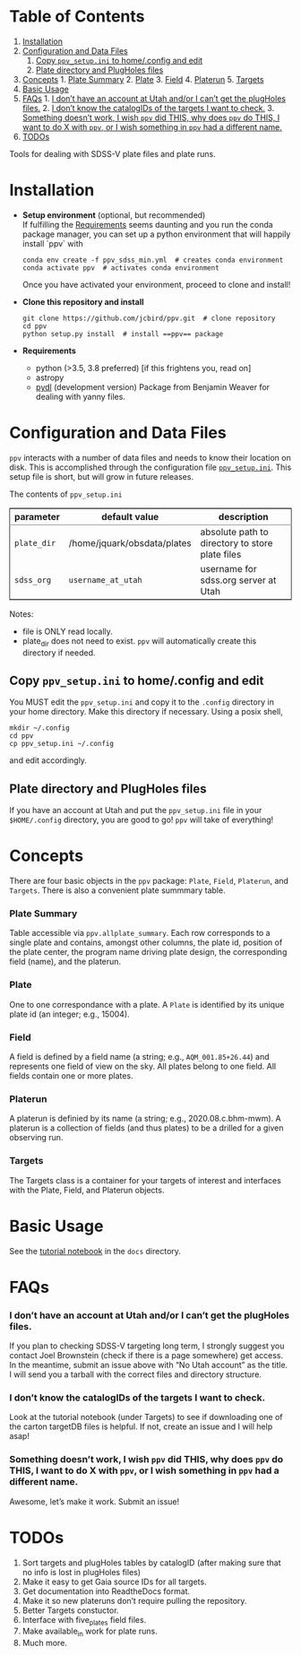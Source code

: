 
# Table of Contents

1.  [Installation](#org9ff5e9e)
2.  [Configuration and Data Files](#orgbbc1dcf)
    1.  [Copy `ppv_setup.ini` to home/.config and edit](#orgad10f98)
    2.  [Plate directory and PlugHoles files](#org8d7e133)
3.  [Concepts](#org9db2688)
        1.  [Plate Summary](#org318d889)
        2.  [Plate](#orgd6fa668)
        3.  [Field](#org3caf7f9)
        4.  [Platerun](#org164be23)
        5.  [Targets](#orgd865562)
4.  [Basic Usage](#orgbd445b3)
5.  [FAQs](#org15faeb4)
        1.  [I don&rsquo;t have an account at Utah and/or I can&rsquo;t get the plugHoles files.](#org19b431d)
        2.  [I don&rsquo;t know the catalogIDs of the targets I want to check.](#orgaec126a)
        3.  [Something doesn&rsquo;t work, I wish `ppv` did THIS, why does `ppv` do THIS, I want to do X with `ppv`, or I wish something in `ppv` had a different name.](#org8320487)
6.  [TODOs](#org2df01c6)

Tools for dealing with SDSS-V plate files and plate runs.


<a id="org9ff5e9e"></a>

# Installation

-   **Setup environment** (optional, but recommended)   
    If fulfilling the [Requirements](#orgeec69d3) seems daunting and you run the conda package manager, you can set up a python environment that will happily install \`ppv\` with
    
        conda env create -f ppv_sdss_min.yml  # creates conda environment
        conda activate ppv  # activates conda environment
    
    Once you have activated your environment, proceed to clone and install!

-   **Clone this repository and install**
    
        git clone https://github.com/jcbird/ppv.git  # clone repository
        cd ppv
        python setup.py install  # install ==ppv== package

-   **Requirements** <a id="orgeec69d3"></a>
    -   python (>3.5, 3.8 preferred) [if this frightens you, read on]
    -   astropy
    -   [pydl](https://github.com/jcbird/ppv.git) (development version)
        Package from Benjamin Weaver for dealing with yanny files.


<a id="orgbbc1dcf"></a>

# Configuration and Data Files

`ppv` interacts with a number of data files and needs to know their location on disk. This is accomplished through the configuration file [`ppv_setup.ini`](ppv_setup.ini). This setup file is short, but will grow in future releases.

The contents of `ppv_setup.ini`

<table border="2" cellspacing="0" cellpadding="6" rules="groups" frame="hsides">


<colgroup>
<col  class="org-left" />

<col  class="org-left" />

<col  class="org-left" />
</colgroup>
<thead>
<tr>
<th scope="col" class="org-left">parameter</th>
<th scope="col" class="org-left">default value</th>
<th scope="col" class="org-left">description</th>
</tr>
</thead>

<tbody>
<tr>
<td class="org-left"><code>plate_dir</code></td>
<td class="org-left">/home/jquark/obsdata/plates</td>
<td class="org-left">absolute path to directory to store plate files</td>
</tr>


<tr>
<td class="org-left"><code>sdss_org</code></td>
<td class="org-left"><code>username_at_utah</code></td>
<td class="org-left">username for sdss.org server at Utah</td>
</tr>
</tbody>
</table>

Notes:

-   file is ONLY read locally.
-   plate<sub>dir</sub> does not need to exist. `ppv` will automatically create this directory if needed.


<a id="orgad10f98"></a>

## Copy `ppv_setup.ini` to home/.config and edit

You MUST edit the `ppv_setup.ini` and copy it to the `.config` directory in your home directory. Make this directory if necessary. Using a posix shell,

    mkdir ~/.config
    cd ppv
    cp ppv_setup.ini ~/.config

and edit accordingly.


<a id="org8d7e133"></a>

## Plate directory and PlugHoles files

If you have an account at Utah and put the `ppv_setup.ini` file in your `$HOME/.config` directory, you are good to go! `ppv` will take of everything!


<a id="org9db2688"></a>

# Concepts

There are four basic objects in the `ppv` package: `Plate`, `Field`, `Platerun`, and `Targets`. There is also a convenient plate summmary table.


<a id="org318d889"></a>

### Plate Summary

Table accessible via `ppv.allplate_summary`. Each row corresponds to a single plate and contains, amongst other columns, the plate id, position of the plate center, the program name driving plate design, the corresponding field (name), and the platerun.


<a id="orgd6fa668"></a>

### Plate

One to one correspondance with a plate. A `Plate` is identified by its unique plate id (an integer; e.g., 15004).


<a id="org3caf7f9"></a>

### Field

A field is defined by a field name (a string; e.g., `AQM_001.85+26.44`) and represents one field of view on the sky. All plates belong to one field. All fields contain one or more plates.


<a id="org164be23"></a>

### Platerun

A platerun is definied by its name (a string; e.g., 2020.08.c.bhm-mwm). A platerun is a collection of fields (and thus plates) to be a drilled for a given observing run.


<a id="orgd865562"></a>

### Targets

The Targets class is a container for your targets of interest and interfaces with the Plate, Field, and Platerun objects.


<a id="orgbd445b3"></a>

# Basic Usage

See the [tutorial notebook](docs/PPV_tutorial.ipynb) in the `docs` directory.


<a id="org15faeb4"></a>

# FAQs


<a id="org19b431d"></a>

### I don&rsquo;t have an account at Utah and/or I can&rsquo;t get the plugHoles files.

If you plan to checking SDSS-V targeting long term, I strongly suggest you contact Joel Brownstein (check if there is a page somewhere) get access.   
In the meantime, submit an issue above with &ldquo;No Utah account&rdquo; as the title. I will send you a tarball with the correct files and directory structure.


<a id="orgaec126a"></a>

### I don&rsquo;t know the catalogIDs of the targets I want to check.

Look at the tutorial notebook (under Targets) to see if downloading one of the carton targetDB files is helpful. If not, create an issue and I will help asap!


<a id="org8320487"></a>

### Something doesn&rsquo;t work, I wish `ppv` did THIS, why does `ppv` do THIS, I want to do X with `ppv`, or I wish something in `ppv` had a different name.

Awesome, let&rsquo;s make it work. Submit an issue!


<a id="org2df01c6"></a>

# TODOs

1.  Sort targets and plugHoles tables by catalogID (after making sure that no info is lost in plugHoles files)
2.  Make it easy to get Gaia source IDs for all targets.
3.  Get documentation into ReadtheDocs format.
4.  Make it so new plateruns don&rsquo;t require pulling the repository.
5.  Better Targets constuctor.
6.  Interface with five<sub>plates</sub> field files.
7.  Make available<sub>in</sub> work for plate runs.
8.  Much more.

